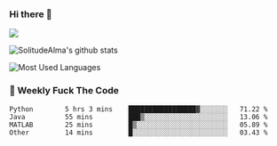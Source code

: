 ### Hi there 👋

<p>
  <a href="https://count.getloli.com/"><img src="https://count.getloli.com/get/@:solitudealma"></a>
</p>

![SolitudeAlma's github stats](https://github-readme-stats.vercel.app/api?username=solitudealma&show_icons=true&theme=radical)

![Most Used Languages](https://github-readme-stats.vercel.app/api/top-langs/?username=solitudealma&layout=compact&hide_border=true&theme=dark)
<!-- ![visitors](https://visitor-badge.glitch.me/badge?page_id=solitudealma.solitudealma.id) -->


### :dart: Weekly Fuck The Code

<!--START_SECTION:waka-->

```text
Python        5 hrs 3 mins    █████████████████▓░░░░░░░   71.22 %
Java          55 mins         ███▒░░░░░░░░░░░░░░░░░░░░░   13.06 %
MATLAB        25 mins         █▒░░░░░░░░░░░░░░░░░░░░░░░   05.89 %
Other         14 mins         █░░░░░░░░░░░░░░░░░░░░░░░░   03.43 %
```

<!--END_SECTION:waka-->
